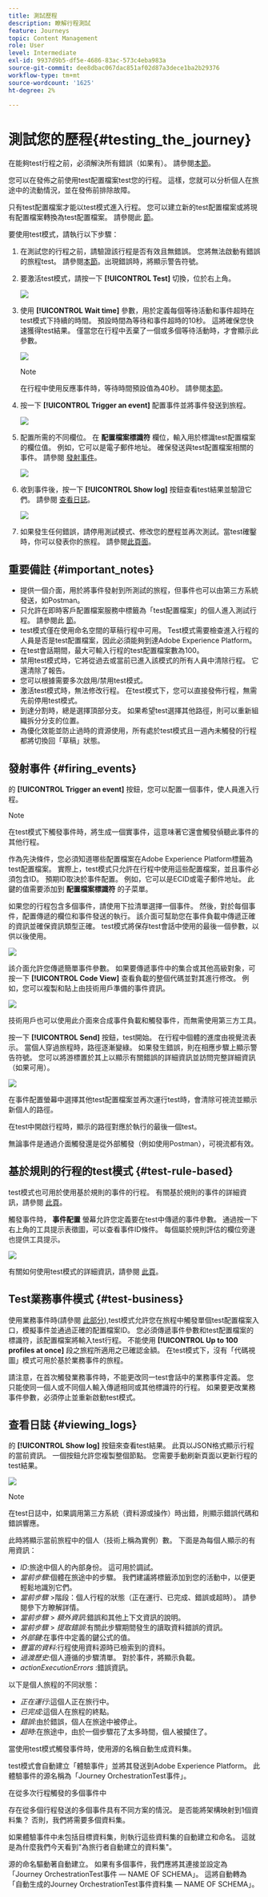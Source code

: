 ```yaml
---
title: 測試歷程
description: 瞭解行程測試
feature: Journeys
topic: Content Management
role: User
level: Intermediate
exl-id: 9937d9b5-df5e-4686-83ac-573c4eba983a
source-git-commit: dee8dbac067dac851af02d87a3dece1ba2b29376
workflow-type: tm+mt
source-wordcount: '1625'
ht-degree: 2%

---
```


# 測試您的歷程{#testing_the_journey}

在能夠test行程之前，必須解決所有錯誤（如果有）。 請參閱[本節](../building-journeys/troubleshooting.md#checking-for-errors-before-testing)。

您可以在發佈之前使用test配置檔案test您的行程。 這樣，您就可以分析個人在旅途中的流動情況，並在發佈前排除故障。

只有test配置檔案才能以test模式進入行程。 您可以建立新的test配置檔案或將現有配置檔案轉換為test配置檔案。 請參閱此 [節](../building-journeys/creating-test-profiles.md)。

要使用test模式，請執行以下步驟：

1. 在測試您的行程之前，請驗證該行程是否有效且無錯誤。 您將無法啟動有錯誤的旅程test。 請參閱[本節](../building-journeys/troubleshooting.md#checking-for-errors-before-testing)。出現錯誤時，將顯示警告符號。

1. 要激活test模式，請按一下 **[!UICONTROL Test]** 切換，位於右上角。

   ![](assets/journeytest1.png)

1. 使用 **[!UICONTROL Wait time]** 參數，用於定義每個等待活動和事件超時在test模式下持續的時間。 預設時間為等待和事件超時的10秒。 這將確保您快速獲得test結果。 僅當您在行程中丟棄了一個或多個等待活動時，才會顯示此參數。

   ![](assets/journeytest_wait.png)

   >[!NOTE]
   >
   >在行程中使用反應事件時，等待時間預設值為40秒。 請參閱[本節](../building-journeys/reaction-events.md)。

1. 按一下 **[!UICONTROL Trigger an event]** 配置事件並將事件發送到旅程。

   ![](assets/journeyuctest1.png)

1. 配置所需的不同欄位。 在 **配置檔案標識符** 欄位，輸入用於標識test配置檔案的欄位值。 例如，它可以是電子郵件地址。 確保發送與test配置檔案相關的事件。 請參閱 [發射事件](#firing_events)。

   ![](assets/journeyuctest1-bis.png)

1. 收到事件後，按一下 **[!UICONTROL Show log]** 按鈕查看test結果並驗證它們。 請參閱 [查看日誌](#viewing_logs)。

   ![](assets/journeyuctest2.png)

1. 如果發生任何錯誤，請停用測試模式、修改您的歷程並再次測試。當test確鑿時，你可以發表你的旅程。 請參閱[此頁面](../building-journeys/publishing-the-journey.md)。

## 重要備註 {#important_notes}

* 提供一個介面，用於將事件發射到所測試的旅程，但事件也可以由第三方系統發送，如Postman。
* 只允許在即時客戶配置檔案服務中標籤為「test配置檔案」的個人進入測試行程。 請參閱此 [節](../building-journeys/creating-test-profiles.md)。
* test模式僅在使用命名空間的草稿行程中可用。 Test模式需要檢查進入行程的人員是否是test配置檔案，因此必須能夠到達Adobe Experience Platform。
* 在test會話期間，最大可輸入行程的test配置檔案數為100。
* 禁用test模式時，它將從過去或當前已進入該模式的所有人員中清除行程。 它還清除了報告。
* 您可以根據需要多次啟用/禁用test模式。
* 激活test模式時，無法修改行程。 在test模式下，您可以直接發佈行程，無需先前停用test模式。
* 到達分割時，總是選擇頂部分支。 如果希望test選擇其他路徑，則可以重新組織拆分分支的位置。
* 為優化效能並防止過時的資源使用，所有處於test模式且一週內未觸發的行程都將切換回「草稿」狀態。

## 發射事件 {#firing_events}

的 **[!UICONTROL Trigger an event]** 按鈕，您可以配置一個事件，使人員進入行程。

>[!NOTE]
>
>在test模式下觸發事件時，將生成一個實事件，這意味著它還會觸發偵聽此事件的其他行程。

作為先決條件，您必須知道哪些配置檔案在Adobe Experience Platform標籤為test配置檔案。 實際上，test模式只允許在行程中使用這些配置檔案，並且事件必須包含ID。 預期ID取決於事件配置。 例如，它可以是ECID或電子郵件地址。 此鍵的值需要添加到 **配置檔案標識符** 的子菜單。

如果您的行程包含多個事件，請使用下拉清單選擇一個事件。 然後，對於每個事件，配置傳遞的欄位和事件發送的執行。 該介面可幫助您在事件負載中傳遞正確的資訊並確保資訊類型正確。 test模式將保存test會話中使用的最後一個參數，以供以後使用。

![](assets/journeytest4.png)

該介面允許您傳遞簡單事件參數。 如果要傳遞事件中的集合或其他高級對象，可按一下 **[!UICONTROL Code View]** 查看負載的整個代碼並對其進行修改。 例如，您可以複製和貼上由技術用戶準備的事件資訊。

![](assets/journeytest5.png)

技術用戶也可以使用此介面來合成事件負載和觸發事件，而無需使用第三方工具。

按一下 **[!UICONTROL Send]** 按鈕，test開始。 在行程中個體的進度由視覺流表示。 當個人穿過旅程時，路徑逐漸變綠。 如果發生錯誤，則在相應步驟上顯示警告符號。 您可以將游標置於其上以顯示有關錯誤的詳細資訊並訪問完整詳細資訊（如果可用）。

![](assets/journeytest6.png)

在事件配置螢幕中選擇其他test配置檔案並再次運行test時，會清除可視流並顯示新個人的路徑。

在test中開啟行程時，顯示的路徑對應於執行的最後一個test。

無論事件是通過介面觸發還是從外部觸發（例如使用Postman），可視流都有效。

## 基於規則的行程的test模式 {#test-rule-based}

test模式也可用於使用基於規則的事件的行程。 有關基於規則的事件的詳細資訊，請參閱 [此頁](../event/about-events.md)。

觸發事件時， **事件配置** 螢幕允許您定義要在test中傳遞的事件參數。 通過按一下右上角的工具提示表徵圖，可以查看事件ID條件。 每個屬於規則評估的欄位旁邊也提供工具提示。

![](assets/jo-event8.png)

有關如何使用test模式的詳細資訊，請參閱 [此頁](../building-journeys/testing-the-journey.md)。

## Test業務事件模式 {#test-business}

使用業務事件時(請參閱 [此部分](../event/about-events.md)),test模式允許您在旅程中觸發單個test配置檔案入口，模擬事件並通過正確的配置檔案ID。 您必須傳遞事件參數和test配置檔案的標識符，該配置檔案將輸入test行程。 不能使用 **[!UICONTROL Up to 100 profiles at once]** 段之旅程所適用之已確認金額。 在test模式下，沒有「代碼視圖」模式可用於基於業務事件的旅程。

請注意，在首次觸發業務事件時，不能更改同一test會話中的業務事件定義。 您只能使同一個人或不同個人輸入傳遞相同或其他標識符的行程。 如果要更改業務事件參數，必須停止並重新啟動test模式。

## 查看日誌 {#viewing_logs}

的 **[!UICONTROL Show log]** 按鈕來查看test結果。 此頁以JSON格式顯示行程的當前資訊。 一個按鈕允許您複製整個節點。 您需要手動刷新頁面以更新行程的test結果。

![](assets/journeytest3.png)

>[!NOTE]
>
>在test日誌中，如果調用第三方系統（資料源或操作）時出錯，則顯示錯誤代碼和錯誤響應。

此時將顯示當前旅程中的個人（技術上稱為實例）數。 下面是為每個人顯示的有用資訊：

* _ID_:旅途中個人的內部身份。 這可用於調試。
* _當前步驟_:個體在旅途中的步驟。 我們建議將標籤添加到您的活動中，以便更輕鬆地識別它們。
* _當前步驟_ >階段：個人行程的狀態（正在運行、已完成、錯誤或超時）。 請參閱參下方瞭解詳情。
* _當前步驟_ > _額外資訊_:錯誤和其他上下文資訊的說明。
* _當前步驟_ > _提取錯誤_:有關此步驟期間發生的讀取資料錯誤的資訊。
* _外部鍵_:在事件中定義的鍵公式的值。
* _豐富的資料_:行程使用資料源時已檢索到的資料。
* _過渡歷史_:個人遵循的步驟清單。 對於事件，將顯示負載。
* _actionExecutionErrors_ :錯誤資訊。

以下是個人旅程的不同狀態：

* _正在運行_:這個人正在旅行中。
* _已完成_:這個人在旅程的終點。
* _錯誤_:由於錯誤，個人在旅途中被停止。
* _超時_:在旅途中，由於一個步驟花了太多時間，個人被攔住了。

當使用test模式觸發事件時，使用源的名稱自動生成資料集。

test模式會自動建立「體驗事件」並將其發送到Adobe Experience Platform。 此體驗事件的源名稱為「Journey OrchestrationTest事件」。

在從多次行程觸發的多個事件中

存在從多個行程發送的多個事件具有不同方案的情況。 是否能將架構映射到1個資料集？ 否則，我們將需要多個資料集。

如果體驗事件中未包括目標資料集，則執行這些資料集的自動建立和命名。 這就是為什麼我們今天看到&quot;為旅行者自動建立的資料集&quot;。

源的命名驅動著自動建立。 如果有多個事件，我們應將其連接並設定為「Journey OrchestrationTest事件 — NAME OF SCHEMA」。 這將自動轉為「自動生成的Journey OrchestrationTest事件資料集 — NAME OF SCHEMA」。
